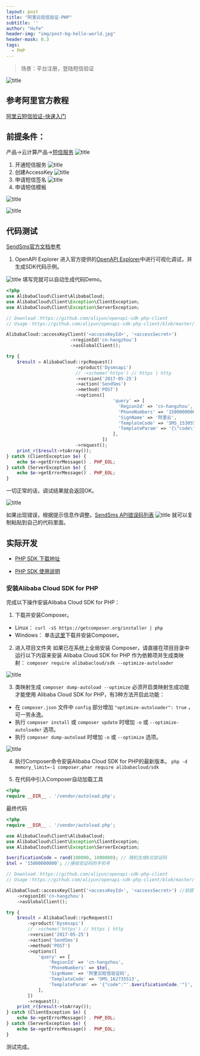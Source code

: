 ```yaml
---
layout: post
title: "阿里云短信验证-PHP"
subtitle: ''
author: "Hufe"
header-img: "img/post-bg-hello-world.jpg"
header-mask: 0.3
tags:
  - PHP
---
```


> 场景：平台注册，登陆短信验证

![title](https://raw.githubusercontent.com/huifeng09/GitNote-Images/master/gitnote/2019/04/04/1554348710301-1554348710586.png)

## 参考阿里官方教程
[阿里云短信验证-快速入门](https://help.aliyun.com/document_detail/55288.html?spm=a2c4g.11186623.6.557.568a66faTr3BOC)

## 前提条件：
产品->云计算产品->[短信服务](https://www.aliyun.com/product/sms?spm=a2c4g.11186623.1280361.144.633f56e0m9OQIP)
![title](https://raw.githubusercontent.com/huifeng09/GitNote-Images/master/gitnote/2019/04/04/1554355299082-1554355299085.png)

1. 开通短信服务
![title](https://raw.githubusercontent.com/huifeng09/GitNote-Images/master/gitnote/2019/04/04/1554355531043-1554355531048.png)
2. 创建AccessKey
![title](https://raw.githubusercontent.com/huifeng09/GitNote-Images/master/gitnote/2019/04/04/1554355606977-1554355606982.png)
3. 申请短信签名
![title](https://raw.githubusercontent.com/huifeng09/GitNote-Images/master/gitnote/2019/04/04/1554356681959-1554356681964.png)
4. 申请短信模板

![title](https://raw.githubusercontent.com/huifeng09/GitNote-Images/master/gitnote/2019/04/04/1554369065640-1554369065644.png)

![title](https://raw.githubusercontent.com/huifeng09/GitNote-Images/master/gitnote/2019/04/04/1554357552182-1554357552187.png)

## 代码测试
[SendSms官方文档参考](https://help.aliyun.com/document_detail/101414.html)
1. OpenAPI Explorer
进入官方提供的[OpenAPI Explorer](https://api.aliyun.com/?spm=a2c4g.11186623.2.13.633f56e0ppdhc5#/?product=Dysmsapi&api=SendSms)中进行可视化调试，并生成SDK代码示例。


![title](https://raw.githubusercontent.com/huifeng09/GitNote-Images/master/gitnote/2019/04/04/Snipaste_2019-04-04_14-15-02-1554358525262.png)
填写完就可以自动生成代码Demo。
``` php
<?php
use AlibabaCloud\Client\AlibabaCloud;
use AlibabaCloud\Client\Exception\ClientException;
use AlibabaCloud\Client\Exception\ServerException;

// Download：https://github.com/aliyun/openapi-sdk-php-client
// Usage：https://github.com/aliyun/openapi-sdk-php-client/blob/master/README-CN.md

AlibabaCloud::accessKeyClient('<accessKeyId>', '<accessSecret>')
                        ->regionId('cn-hangzhou')
                        ->asGlobalClient();

try {
    $result = AlibabaCloud::rpcRequest()
                          ->product('Dysmsapi')
                          // ->scheme('https') // https | http
                          ->version('2017-05-25')
                          ->action('SendSms')
                          ->method('POST')
                          ->options([
                                        'query' => [
                                          'RegionId' => 'cn-hangzhou',
                                          'PhoneNumbers' => '15000000000',
                                          'SignName' => '阿里云',
                                          'TemplateCode' => 'SMS_153055065',
                                          'TemplateParam' => '{\"code\":\"1111\"}',
                                        ],
                                    ])
                          ->request();
    print_r($result->toArray());
} catch (ClientException $e) {
    echo $e->getErrorMessage() . PHP_EOL;
} catch (ServerException $e) {
    echo $e->getErrorMessage() . PHP_EOL;
}
```
一切正常的话，调试结果就会返回OK。

![title](https://raw.githubusercontent.com/huifeng09/GitNote-Images/master/gitnote/2019/04/04/1554358999154-1554358999157.png)

如果出现错误，根据提示信息作调整。[SendSms API错误码列表](https://help.aliyun.com/document_detail/101346.html?spm=a2c4g.11186623.2.14.633f56e0RZgtBo)
![title](https://raw.githubusercontent.com/huifeng09/GitNote-Images/master/gitnote/2019/04/04/1554359070749-1554359070753.png)
就可以复制粘贴到自己的代码里面。

## 实际开发
- [PHP SDK 下载地址](https://github.com/aliyun/openapi-sdk-php)

- [PHP SDK 使用说明](https://help.aliyun.com/document_detail/53111.html?spm=a2c1g.8271268.10000.92.4519df25orzSMy)

### 安装Alibaba Cloud SDK for PHP
完成以下操作安装Alibaba Cloud SDK for PHP：
1. 下载并安装Composer。
- Linux：
`curl -sS https://getcomposer.org/installer | php`
- Windows：
单击[这里](https://getcomposer.org/Composer-Setup.exe?spm=a2c4g.11186623.2.17.6a5316e4roXpel&file=Composer-Setup.exe)下载并安装Composer。
2. 进入项目文件夹
如果已在系统上全局安装 Composer，请直接在项目目录中运行以下内容来安装 Alibaba Cloud SDK for PHP 作为依赖项并生成类映射：
`composer require alibabacloud/sdk --optimize-autoloader`

![title](https://raw.githubusercontent.com/huifeng09/GitNote-Images/master/gitnote/2019/04/04/1554361269214-1554361269218.png)

3. 类映射生成
`composer dump-autoload --optimize`
必须开启类映射生成功能才能使用 Alibaba Cloud SDK for PHP，有3种方法开启此功能：  
- 在 `composer.json` 文件中 `config` 部分增加 `"optimize-autoloader": true` ，可一劳永逸。
- 执行 `composer install` 或 `composer update` 时增加 `-o` 或 `--optimize-autoloader` 选项。
- 执行 `composer dump-autoload` 时增加 `-o` 或 `--optimize` 选项。

![title](https://raw.githubusercontent.com/huifeng09/GitNote-Images/master/gitnote/2019/04/04/1554361540579-1554361540584.png)

4. 执行Composer命令安装Alibaba Cloud SDK for PHP的最新版本。
`php -d memory_limit=-1 composer.phar require alibabacloud/sdk`

5. 在代码中引入Composer自动加载工具
``` php
<?php
require __DIR__ . '/vendor/autoload.php';
```

最终代码

``` php
<?php
require __DIR__ . '/vendor/autoload.php';

use AlibabaCloud\Client\AlibabaCloud;
use AlibabaCloud\Client\Exception\ClientException;
use AlibabaCloud\Client\Exception\ServerException;

$verificationCode = rand(100000, 1000000); // 随机生成6位验证码
$tel = '15000000000'; //接收验证码的手机号

// Download：https://github.com/aliyun/openapi-sdk-php-client
// Usage：https://github.com/aliyun/openapi-sdk-php-client/blob/master/README-CN.md

AlibabaCloud::accessKeyClient('<accessKeyId>', '<accessSecret>') //前提条件2中的AccessKey
    ->regionId('cn-hangzhou')
    ->asGlobalClient();

try {
    $result = AlibabaCloud::rpcRequest()
        ->product('Dysmsapi')
        // ->scheme('https') // https | http
        ->version('2017-05-25')
        ->action('SendSms')
        ->method('POST')
        ->options([
            'query' => [
                'RegionId' => 'cn-hangzhou',
                'PhoneNumbers' => $tel,
                'SignName' => '阿里云短信验证码',
                'TemplateCode' => 'SMS_162735513',
                'TemplateParam' => '{"code":"'.$verificationCode.'"}',
            ],
        ])
        ->request();
    print_r($result->toArray());
} catch (ClientException $e) {
    echo $e->getErrorMessage() . PHP_EOL;
} catch (ServerException $e) {
    echo $e->getErrorMessage() . PHP_EOL;
}
```
测试完成。